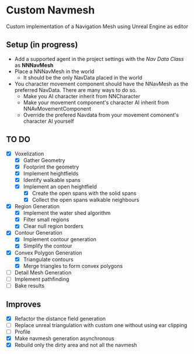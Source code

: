 ﻿# Custom Navmesh
Custom implementation of a Navigation Mesh using Unreal Engine as editor


## Setup (in progress)

- Add a supported agent in the project settings with the *Nav Data Class* as **NNNavMesh**
- Place a NNNavMesh in the world
  - It should be the only NavData placed in the world
- You character movement component should have the NNavMesh as the preferred NavData. There are many ways to do so.
  - Make you AI character inherit from NNCharacter
  - Make your movement component's character AI inherit from NNAvMovementComponent
  - Override the prefered Navdata from your movement comonent's character AI yourself

## TO DO
- [X] Voxelization
  - [X] Gather Geometry
  - [X] Footprint the geometry
  - [X] Implement heightfields
  - [X] Identify walkable spans
  - [X] Implement an open heightfield
    - [X] Create the open spans with the solid spans
    - [X] Collect the open spans walkable neighbours
- [X] Region Generation
  - [X] Implement the water shed algorithm
  - [X] Filter small regions
  - [X] Clear null region borders
- [X] Contour Generation
  - [X] Implement contour generation
  - [X] Simplify the contour
- [X] Convex Polygon Generation
  - [X] Triangulate contours
  - [X] Merge triangles to form convex polygons
- [ ] Detail Mesh Generation
- [ ] Implement pathfinding
- [ ] Bake results

## Improves
- [X] Refactor the distance field generation
- [ ] Replace unreal triangulation with custom one without using ear clipping
- [ ] Profile
- [X] Make navmesh generation asynchronous
- [X] Rebuild only the dirty area and not all the navmesh
